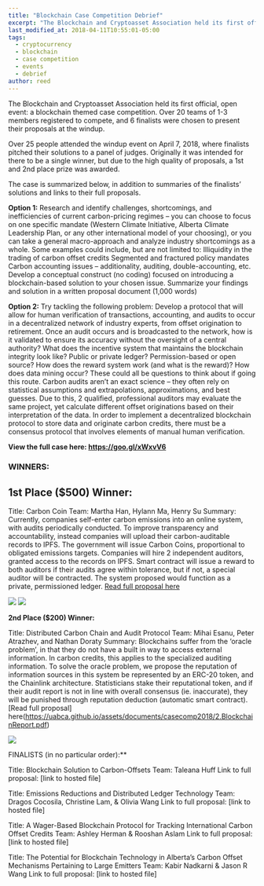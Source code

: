 ```yaml
---
title: "Blockchain Case Competition Debrief"
excerpt: "The Blockchain and Cryptoasset Association held its first official, open event: a blockchain themed case competition. Over 20 teams of 1-3 members registered, 6 finalists were chosen, and a 1st ($500) and 2nd ($200) place prize were awarded. Over 25 people attended the windup presentations."
last_modified_at: 2018-04-11T10:55:01-05:00
tags: 
  - cryptocurrency
  - blockchain
  - case competition
  - events
  - debrief
author: reed
---
```

The Blockchain and Cryptoasset Association held its first official, open event: a blockchain themed case competition. Over 20 teams of 1-3 members registered to compete, and 6 finalists were chosen to present their proposals at the windup. 

Over 25 people attended the windup event on April 7, 2018, where finalists pitched their solutions to a panel of judges. Originally it was intended for there to be a single winner, but due to the high quality of proposals, a 1st and 2nd place prize was awarded.

The case is summarized below, in addition to summaries of the finalists’ solutions and links to their full proposals. 

**Option 1:**
Research and identify challenges, shortcomings, and inefficiencies of current carbon-pricing regimes – you can choose to focus on one specific mandate (Western Climate Initiative, Alberta Climate Leadership Plan, or any other international model of your choosing), or you can take a general macro-approach and analyze industry shortcomings as a whole. Some examples could include, but are not limited to:
Illiquidity in the trading of carbon offset credits
Segmented and fractured policy mandates
Carbon accounting issues – additionality, auditing, double-accounting, etc.
Develop a conceptual construct (no coding) focused on introducing a blockchain-based solution to your chosen issue.
Summarize your findings and solution in a written proposal document (1,000 words)

**Option 2:**
Try tackling the following problem: Develop a protocol that will allow for human verification of transactions, accounting, and audits to occur in a decentralized network of industry experts, from offset origination to retirement. Once an audit occurs and is broadcasted to the network, how is it validated to ensure its accuracy without the oversight of a central authority? What does the incentive system that maintains the blockchain integrity look like? Public or private ledger? Permission-based or open source? How does the reward system work (and what is the reward)? How does data mining occur? These could all be questions to think about if going this route.
Carbon audits aren’t an exact science – they often rely on statistical assumptions and extrapolations, approximations, and best guesses. Due to this, 2 qualified, professional auditors may evaluate the same project, yet calculate different offset originations based on their interpretation of the data. In order to implement a decentralized blockchain protocol to store data and originate carbon credits, there must be a consensus protocol that involves elements of manual human verification.

**View the full case here: https://goo.gl/xWxvV6**

### WINNERS: ###

## 1st Place ($500) Winner: ## 

Title: Carbon Coin 
Team: Martha Han, Hylann Ma, Henry Su
Summary: Currently, companies self-enter carbon emissions into an online system, with audits periodically conducted. To improve transparency and accountability, instead companies will upload their carbon-auditable records to IPFS. The government will issue Carbon Coins, proportional to obligated emissions targets. Companies will hire 2 independent auditors, granted access to the records on IPFS. Smart contract will issue a reward to both auditors if their audits agree within tolerance, but if not, a special auditor will be contracted.  The system proposed would function as a private, permissioned ledger.  [Read full proposal here](https://uabca.github.io/assets/documents/casecomp2018/4.%20Blockchain%20Case%20Competition%20-%20CarbonCoin.pdf)

![](https://uabca.github.io/assets/documents/casecomp2018/images/Carboncoin1.PNG)
![](https://uabca.github.io/assets/documents/casecomp2018/images/Carboncoin2.PNG)

**2nd Place ($200) Winner:** 

Title: Distributed Carbon Chain and Audit Protocol 
Team: Mihai Esanu, Peter Atrazhev, and Nathan Doraty 
Summary:  Blockchains suffer from the ‘oracle problem’, in that they do not have a built in way to access external information. In carbon credits, this applies to the specialized auditing information. To solve the oracle problem, we propose the reputation of information sources in this system be represented by an ERC-20 token, and the Chainlink architecture. Statisticians stake their reputational token, and if their audit report is not in line with overall consensus (ie. inaccurate), they will be punished through reputation deduction (automatic smart contract). [Read full proposal] here(https://uabca.github.io/assets/documents/casecomp2018/2.BlockchainReport.pdf)

![](https://uabca.github.io/assets/documents/casecomp2018/images/High_level_architecture.PNG)

FINALISTS (in no particular order):** 

Title: Blockchain Solution to Carbon-Offsets
Team: Taleana Huff
Link to full proposal: [link to hosted file]

Title: Emissions Reductions and Distributed Ledger Technology
Team: Dragos Cocosila, Christine Lam, & Olivia Wang
Link to full proposal: [link to hosted file]

Title: A Wager-Based Blockchain Protocol for Tracking International Carbon Offset Credits
Team: Ashley Herman & Rooshan Aslam
Link to full proposal: [link to hosted file]

Title: The Potential for Blockchain Technology in Alberta’s Carbon Offset Mechanisms Pertaining to Large Emitters
Team: Kabir Nadkarni & Jason R Wang
Link to full proposal: [link to hosted file]



